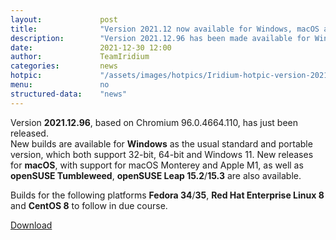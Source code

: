 ```yaml
---
layout: 			post
title:  			"Version 2021.12 now available for Windows, macOS and openSUSE"
description: 		"Version 2021.12.96 has been made available for Windows 32-/64-bit as well as portable. New build are also available for macOS and openSUSE."
date:	 			2021-12-30 12:00
author:				TeamIridium
categories:			news
hotpic:				"/assets/images/hotpics/Iridium-hotpic-version-2021-12.png"
menu: 				no
structured-data:	"news"
---
```

Version **2021.12.96**, based on Chromium 96.0.4664.110, has just been released.   
New builds are available for **Windows** as the usual standard and portable version, which both support 32-bit, 64-bit and Windows 11. New releases for **macOS**, 
with support for macOS Monterey and Apple M1, as well as **openSUSE Tumbleweed**, **openSUSE Leap 15.2**/**15.3** are also available.    

Builds for the following platforms **Fedora 34**/**35**, **Red Hat Enterprise Linux 8** and **CentOS 8** to follow in due course.   

<a href="/downloads/" class="button download" title="download Iridium Browser">Download</a>